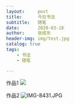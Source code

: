 ```yaml
---
layout:     post
title:      今日书法
subtitle:   随笔
date:       2020-03-18
author:     张成东
header-img: img/test.jpg
catalog: true
tags:
    - 书法
    - 随笔

---
```

作品1
![](https://i.niupic.com/images/2020/03/18/72I9.JPG)

作品2
![IMG-8431.JPG](https://i.loli.net/2020/03/18/OFE2qxRthrbMCVB.jpg)

